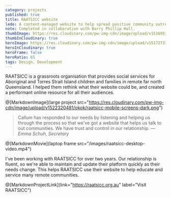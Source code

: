 ```yaml
---
category: projects
published: true
title: RAATSICC website
lede: A content-managed website to help spread positive community outreach news.
note: Completed in collaboration with Barry Phillip Hall.
thumbImage: https://res.cloudinary.com/pw-img-cdn/image/upload/v1516953098/okok/thumb-raatsicc.jpg
thumbInCloudinary: true
heroImage: https://res.cloudinary.com/pw-img-cdn/image/upload/v1517273310/okok/raatsicc-desktop-hero.jpg
heroInCloudinary: true
heroFrame: false
heroRatio: 65
tags: Design, Development
---
```


RAATSICC is a grassroots organisation that provides social services for Aboriginal and Torres Strait Island children and families in remote far north Queensland. I helped them rethink what their website could be, and created a performant online resource for all their audiences.

@[MarkdownImage](large project src="https://res.cloudinary.com/pw-img-cdn/image/upload/v1522320481/okok/raatsicc-mobile-screens-dark.png")

> Callum has responded to our needs by listening and helping us through the process so that we've got a website that helps us talk to out communities. We have trust and control in our relationship. _— Emma Schuh, Secretary_

@[MarkdownMovie](laptop frame src="/images/raatsicc-desktop-video.mp4")

I've been working with RAATSICC for over two years. Our relationship is fluent, so we're able to maintain and update their platform quickly as their needs change. This helps RAATSICC use their website to help educate and service many remote communities.

<!-- @[MarkdownNote](note="Frontend development done in collaboration with <a href='https://github.com/BarryPH'> Barry Phillip Hall.</a>") -->

@[MarkdownProjectLink](link="https://raatsicc.org.au" label="Visit RAATSICC")
